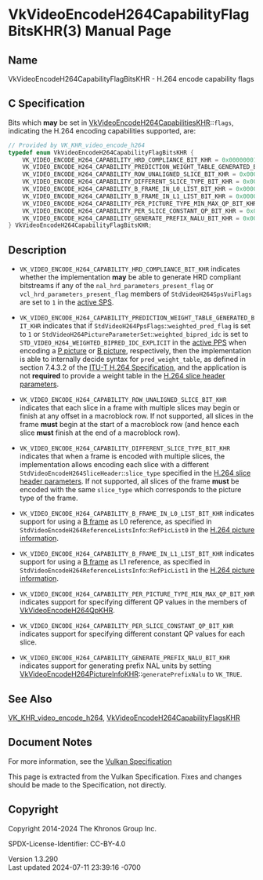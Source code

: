 # VkVideoEncodeH264CapabilityFlagBitsKHR(3) Manual Page

## Name

VkVideoEncodeH264CapabilityFlagBitsKHR - H.264 encode capability flags



## <a href="#_c_specification" class="anchor"></a>C Specification

Bits which **may** be set in
[VkVideoEncodeH264CapabilitiesKHR](https://registry.khronos.org/vulkan/specs/1.3-extensions/man/html/VkVideoEncodeH264CapabilitiesKHR.html)::`flags`,
indicating the H.264 encoding capabilities supported, are:

``` c
// Provided by VK_KHR_video_encode_h264
typedef enum VkVideoEncodeH264CapabilityFlagBitsKHR {
    VK_VIDEO_ENCODE_H264_CAPABILITY_HRD_COMPLIANCE_BIT_KHR = 0x00000001,
    VK_VIDEO_ENCODE_H264_CAPABILITY_PREDICTION_WEIGHT_TABLE_GENERATED_BIT_KHR = 0x00000002,
    VK_VIDEO_ENCODE_H264_CAPABILITY_ROW_UNALIGNED_SLICE_BIT_KHR = 0x00000004,
    VK_VIDEO_ENCODE_H264_CAPABILITY_DIFFERENT_SLICE_TYPE_BIT_KHR = 0x00000008,
    VK_VIDEO_ENCODE_H264_CAPABILITY_B_FRAME_IN_L0_LIST_BIT_KHR = 0x00000010,
    VK_VIDEO_ENCODE_H264_CAPABILITY_B_FRAME_IN_L1_LIST_BIT_KHR = 0x00000020,
    VK_VIDEO_ENCODE_H264_CAPABILITY_PER_PICTURE_TYPE_MIN_MAX_QP_BIT_KHR = 0x00000040,
    VK_VIDEO_ENCODE_H264_CAPABILITY_PER_SLICE_CONSTANT_QP_BIT_KHR = 0x00000080,
    VK_VIDEO_ENCODE_H264_CAPABILITY_GENERATE_PREFIX_NALU_BIT_KHR = 0x00000100,
} VkVideoEncodeH264CapabilityFlagBitsKHR;
```

## <a href="#_description" class="anchor"></a>Description

- `VK_VIDEO_ENCODE_H264_CAPABILITY_HRD_COMPLIANCE_BIT_KHR` indicates
  whether the implementation **may** be able to generate HRD compliant
  bitstreams if any of the `nal_hrd_parameters_present_flag` or
  `vcl_hrd_parameters_present_flag` members of `StdVideoH264SpsVuiFlags`
  are set to `1` in the <a
  href="https://registry.khronos.org/vulkan/specs/1.3-extensions/html/vkspec.html#encode-h264-active-sps"
  target="_blank" rel="noopener">active SPS</a>.

- `VK_VIDEO_ENCODE_H264_CAPABILITY_PREDICTION_WEIGHT_TABLE_GENERATED_BIT_KHR`
  indicates that if `StdVideoH264PpsFlags`::`weighted_pred_flag` is set
  to `1` or `StdVideoH264PictureParameterSet`::`weighted_bipred_idc` is
  set to `STD_VIDEO_H264_WEIGHTED_BIPRED_IDC_EXPLICIT` in the <a
  href="https://registry.khronos.org/vulkan/specs/1.3-extensions/html/vkspec.html#encode-h264-active-pps"
  target="_blank" rel="noopener">active PPS</a> when encoding a <a
  href="https://registry.khronos.org/vulkan/specs/1.3-extensions/html/vkspec.html#encode-h264-p-pic"
  target="_blank" rel="noopener">P picture</a> or <a
  href="https://registry.khronos.org/vulkan/specs/1.3-extensions/html/vkspec.html#encode-h264-b-pic"
  target="_blank" rel="noopener">B picture</a>, respectively, then the
  implementation is able to internally decide syntax for
  `pred_weight_table`, as defined in section 7.4.3.2 of the <a
  href="https://registry.khronos.org/vulkan/specs/1.3-extensions/html/vkspec.html#itu-t-h264"
  target="_blank" rel="noopener">ITU-T H.264 Specification</a>, and the
  application is not **required** to provide a weight table in the <a
  href="https://registry.khronos.org/vulkan/specs/1.3-extensions/html/vkspec.html#encode-h264-slice-header-params"
  target="_blank" rel="noopener">H.264 slice header parameters</a>.

- `VK_VIDEO_ENCODE_H264_CAPABILITY_ROW_UNALIGNED_SLICE_BIT_KHR`
  indicates that each slice in a frame with multiple slices may begin or
  finish at any offset in a macroblock row. If not supported, all slices
  in the frame **must** begin at the start of a macroblock row (and
  hence each slice **must** finish at the end of a macroblock row).

- `VK_VIDEO_ENCODE_H264_CAPABILITY_DIFFERENT_SLICE_TYPE_BIT_KHR`
  indicates that when a frame is encoded with multiple slices, the
  implementation allows encoding each slice with a different
  `StdVideoEncodeH264SliceHeader`::`slice_type` specified in the <a
  href="https://registry.khronos.org/vulkan/specs/1.3-extensions/html/vkspec.html#encode-h264-slice-header-params"
  target="_blank" rel="noopener">H.264 slice header parameters</a>. If
  not supported, all slices of the frame **must** be encoded with the
  same `slice_type` which corresponds to the picture type of the frame.

- `VK_VIDEO_ENCODE_H264_CAPABILITY_B_FRAME_IN_L0_LIST_BIT_KHR` indicates
  support for using a <a
  href="https://registry.khronos.org/vulkan/specs/1.3-extensions/html/vkspec.html#encode-h264-b-pic"
  target="_blank" rel="noopener">B frame</a> as L0 reference, as
  specified in `StdVideoEncodeH264ReferenceListsInfo`::`RefPicList0` in
  the <a
  href="https://registry.khronos.org/vulkan/specs/1.3-extensions/html/vkspec.html#encode-h264-picture-info"
  target="_blank" rel="noopener">H.264 picture information</a>.

- `VK_VIDEO_ENCODE_H264_CAPABILITY_B_FRAME_IN_L1_LIST_BIT_KHR` indicates
  support for using a <a
  href="https://registry.khronos.org/vulkan/specs/1.3-extensions/html/vkspec.html#encode-h264-b-pic"
  target="_blank" rel="noopener">B frame</a> as L1 reference, as
  specified in `StdVideoEncodeH264ReferenceListsInfo`::`RefPicList1` in
  the <a
  href="https://registry.khronos.org/vulkan/specs/1.3-extensions/html/vkspec.html#encode-h264-picture-info"
  target="_blank" rel="noopener">H.264 picture information</a>.

- `VK_VIDEO_ENCODE_H264_CAPABILITY_PER_PICTURE_TYPE_MIN_MAX_QP_BIT_KHR`
  indicates support for specifying different QP values in the members of
  [VkVideoEncodeH264QpKHR](https://registry.khronos.org/vulkan/specs/1.3-extensions/man/html/VkVideoEncodeH264QpKHR.html).

- `VK_VIDEO_ENCODE_H264_CAPABILITY_PER_SLICE_CONSTANT_QP_BIT_KHR`
  indicates support for specifying different constant QP values for each
  slice.

- `VK_VIDEO_ENCODE_H264_CAPABILITY_GENERATE_PREFIX_NALU_BIT_KHR`
  indicates support for generating prefix NAL units by setting
  [VkVideoEncodeH264PictureInfoKHR](https://registry.khronos.org/vulkan/specs/1.3-extensions/man/html/VkVideoEncodeH264PictureInfoKHR.html)::`generatePrefixNalu`
  to `VK_TRUE`.

## <a href="#_see_also" class="anchor"></a>See Also

[VK_KHR_video_encode_h264](https://registry.khronos.org/vulkan/specs/1.3-extensions/man/html/VK_KHR_video_encode_h264.html),
[VkVideoEncodeH264CapabilityFlagsKHR](https://registry.khronos.org/vulkan/specs/1.3-extensions/man/html/VkVideoEncodeH264CapabilityFlagsKHR.html)

## <a href="#_document_notes" class="anchor"></a>Document Notes

For more information, see the <a
href="https://registry.khronos.org/vulkan/specs/1.3-extensions/html/vkspec.html#VkVideoEncodeH264CapabilityFlagBitsKHR"
target="_blank" rel="noopener">Vulkan Specification</a>

This page is extracted from the Vulkan Specification. Fixes and changes
should be made to the Specification, not directly.

## <a href="#_copyright" class="anchor"></a>Copyright

Copyright 2014-2024 The Khronos Group Inc.

SPDX-License-Identifier: CC-BY-4.0

Version 1.3.290  
Last updated 2024-07-11 23:39:16 -0700
